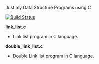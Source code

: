 Just my Data Structure Programs using C

[![Build Status](https://travis-ci.org/crazyuploader/CollegeStuff.svg?branch=master)](https://travis-ci.org/crazyuploader/CollegeStuff)

<b>link_list.c</b>
* Link list program in C language.

<b>double_link_list.c</b>
* Double Link list program in C language.
